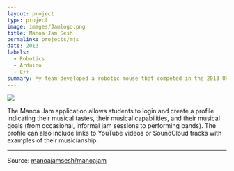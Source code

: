```yaml
---
layout: project
type: project
image: images/Jamlogo.png
title: Manoa Jam Sesh
permalink: projects/mjs
date: 2013
labels:
  - Robotics
  - Arduino
  - C++
summary: My team developed a robotic mouse that competed in the 2013 UH Micromouse competition.
---
```


<img class="ui image" src="{{ site.baseurl }}/images/Jamlogo.png">

The Manoa Jam application allows students to login and create a profile indicating their musical tastes, their musical capabilities, and their musical goals (from occasional, informal jam sessions to performing bands). The profile can also include links to YouTube videos or SoundCloud tracks with examples of their musicianship.

<hr>

Source: <a href="https://github.com/manoajamsesh/manoajam"><i class="large github icon "></i>manoajamsesh/manoajam</a>

